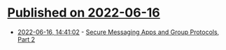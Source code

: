 # [Published on 2022-06-16](index.md)

* [2022-06-16, 14:41:02](https://news.ycombinator.com/item?id=31766609) - [Secure Messaging Apps and Group Protocols, Part 2](https://blog.quarkslab.com/secure-messaging-apps-and-group-protocols-part-2.html)
